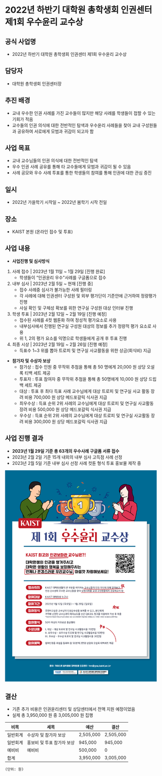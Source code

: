 ﻿2022년 하반기 대학원 총학생회 인권센터 제1회 우수윤리 교수상
===

## 공식 사업명
- 2022년 하반기 대학원 총학생회 인권센터 제1회 우수윤리 교수상

## 담당자
- 대학원 총학생회 인권센터장

## 추진 배경
- 교내 우수한 인권 사례를 가진 교수들이 많지만 해당 사례를 학생들이 접할 수 있는 기회가 적음
- 교수들의 인권 의식에 대한 전반적인 탐색과 우수윤리 사례들을 찾아 교내 구성원들과 공유하여 서로에게 모범과 귀감이 되고자 함


## 사업 목표
- 교내 교수님들의 인권 의식에 대한 전반적인 탐색
- 우수 인권 사례 공유를 통해 타 교수들에게 모범과 귀감이 될 수 있음
- 사례 공모와 우수 사례 투표를 통한 학생들의 참여를 통해 인권에 대한 관심 증진

## 일시
- 2022년 가을학기 시작일 ~ 2022년 봄학기 시작 전일

## 장소
- KAIST 본원 (온라인 접수 및 투표)

## 사업 내용
- **사업진행 및 심사방식**
 1. 사례 접수 | 2023년 1월 11일 ~ 1월 29일 [진행 완료]
    - 학생들이 “인권윤리 우수"사례를 구글폼으로 접수
 2. 내부 심사 | 2023년 2월 5일 ~ 현재 [진행 중]
	 -	접수 사례중 심사가 불가능한 사례 필터링
	 -	각 사례에 대해 인권센터 구성원 및 외부 평가단이 기준안에 근거하여 정량평가 진행 
	 -	사실 확인 및 구체성 확보를 위한 연구실 구성원 대상 인터뷰 진행 
 3. 학생 투표 | 2023년 2월 12일 ~ 2월 19일 [진행 예정]
    - 접수된 사례를 4컷 웹툰화 하여 정성적 평가요소로 사용
    - 내부심사에서 진행된 연구실 구성원 대상의 정보를 추가 정량적 평가 요소로 사용 
    - 위 1, 2의 평가 요소를 익명으로 학생들에게 공개 후 투표 진행 
4. 최종 시상 | 2023년 2월 19일 ~ 2월 26일 [진행 예정]
    - 득표수 1~3 위를 뽑아 트로피 및 연구실 사교활동을 위한 상금(회식비) 지급 

- **참가자 및 수상자 보상**
	- 참가상 : 접수 인원 중 무작위 추첨을 통해 총 50 명에게 20,000 원 상당 오설록 티백 세트 제공 
	- 투표자 : 투표 참여자 중 무작위 추첨을 통해 총 50명에게 10,000 원 상당 드립백 세트 제공
	- 대상 : 투표 후 최다 득표 사례 교수님에게 대상 트로피 및 연구실 사교 활동 장려 비용 700,000 원 상당 메드포갈릭 식사권 지급 
	- 최우수상 : 득표 순위 2위 사례의 교수님에게 대상 트로피 및 연구실 사교활동 장려 비용 500,000 원 상당 메드포갈릭 식사권 지급 
	- 우수상 : 득표 순위 2위 사례의 교수님에게 대상 트로피 및 연구실 사교활동 장려 비용 300,000 원 상당 메드포갈릭 식사권 지급 

## 사업 진행 결과
- **2023년 1월 29일 기준 총 63개의 우수사례 구글폼 서류 접수**
- 2023년 2월 2일 기준 15개 내외의 내부 심사 고득점 사례 선정 
- 2023년 2월 5일 기준 내부 심사 선정 사례 컷툰 형식 투표 홍보물 제작 중

<img src="../resource/인권센터-증빙사진-3.png" width="500px" title="인권센터 증빙사진3"/>

## 결산

- 기존 추가 비용은 인권윤리센터 및 상담센터에서 전액 지원 예정이었음
- 실제 총 3,950,000 원 중 3,005,000 원 집행


|   비목  |  세목  |  예산  |   결산  |  
|---|---|---|---|
|   일반회계  |  수상자 및 참가자 보상   |  2,505,000 |   2,505,000  |  
|   일반회계  | 홍보비 및 투표 참가자 보상    |  945,000   |  945,000   |  
|   예비비  | 예비비    |  500,000   |  0   |  
|   합계  |     |  3,950,000   |  3,005,000   |   
	(단위: 원)
